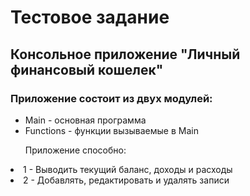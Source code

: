 <h1>Тестовое задание</h1>
<h2>Консольное приложение "Личный финансовый кошелек"</h2>
<h3>Приложение состоит из двух модулей:</h3>
<ul>
  <li>Main - основная программа</li>
  <li>Functions - функции вызываемые в Main</li>
</ul>
<ul>Приложение способно:</ul>
<li>1 - Выводить текущий баланс, доходы и расходы</li>
<li>2 - Добавлять, редактировать и удалять записи</li>